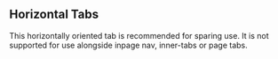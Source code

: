 ## Horizontal Tabs
This horizontally oriented tab is recommended for sparing use. It is not supported for use alongside inpage nav, inner-tabs or page tabs.
